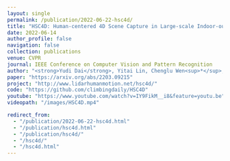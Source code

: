 ```yaml
---
layout: single
permalink: /publication/2022-06-22-hsc4d/
title: "HSC4D: Human-centered 4D Scene Capture in Large-scale Indoor-outdoor Space Using Wearable IMUs and LiDAR"
date: 2022-06-14
author_profile: false
navigation: false
collection: publications
venue: CVPR
journal: IEEE Conference on Computer Vision and Pattern Recognition
author: "<strong>Yudi Dai</strong>, Yitai Lin, Chenglu Wen<sup>*</sup>, Siqi Shen, Lan Xu, Jingyi Yu, Yuexin Ma, Cheng Wang"
paper: "https://arxiv.org/abs/2203.09215"
project: "http://www.lidarhumanmotion.net/hsc4d/"
code: "https://github.com/climbingdaily/HSC4D"
youtube: "https://www.youtube.com/watch?v=IY9FikM__i8&feature=youtu.be"
videopath: "/images/HSC4D.mp4"

redirect_from: 
  - "/publication/2022-06-22-hsc4d.html"
  - "/publication/hsc4d.html"
  - "/publication/hsc4d/"
  - "/hsc4d/"
  - "/hsc4d.html"
---
```

<head>
  <meta http-equiv="Refresh" content="0; URL=http://www.lidarhumanmotion.net/hsc4d/" />
</head>